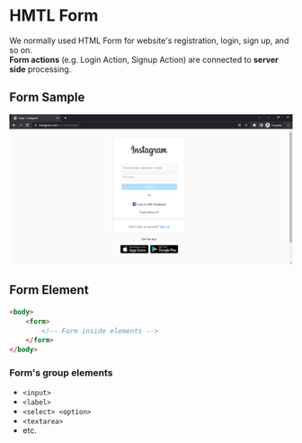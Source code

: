 # HMTL Form
We normally used HTML Form for website's registration, login, sign up, and so on.  
**Form actions** (e.g. Login Action, Signup Action) are connected to **server side** processing.

## Form Sample
![Instagram](/images/LoginInstagram.png)

## Form Element
```html
<body>
    <form>
        <!-- Form inside elements -->
    </form>
</body>
```

### Form's group elements
- `<input>`
- `<label>`
- `<select> <option>`
- `<textarea>`
- etc.
